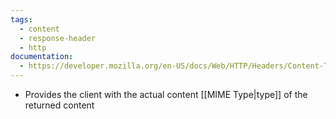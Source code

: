 ```yaml
---
tags:
  - content
  - response-header
  - http
documentation:
  - https://developer.mozilla.org/en-US/docs/Web/HTTP/Headers/Content-Type
---
```

- Provides the client with the actual content [[MIME Type|type]] of the returned content